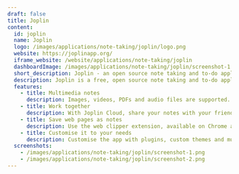 ```yaml
---
draft: false
title: Joplin
content:
  id: joplin
  name: Joplin
  logo: /images/applications/note-taking/joplin/logo.png
  website: https://joplinapp.org/
  iframe_website: /website/applications/note-taking/joplin
  dashboardImage: /images/applications/note-taking/joplin/screenshot-1.png
  short_description: Joplin - an open source note taking and to-do application with synchronization capabilities for Windows, macOS, Linux, Android and iOS
  description: Joplin is a free, open source note taking and to-do application, which can handle a large number of notes organised into notebooks. The notes are searchable, can be copied, tagged and modified either from the applications directly or from your own text editor. The notes are in Markdown format.
  features:
    - title: Multimedia notes
      description: Images, videos, PDFs and audio files are supported. Create math expressions and diagrams directly from the app. Take photos with the mobile app and save them to a note.
    - title: Work together
      description: With Joplin Cloud, share your notes with your friends, family or colleagues and collaborate on them. You can also publish a note to the internet and share the URL with others.
    - title: Save web pages as notes
      description: Use the web clipper extension, available on Chrome and Firefox, to save web pages or take screenshots as notes.
    - title: Customise it to your needs
      description: Customise the app with plugins, custom themes and multiple text editors (Rich Text or Markdown). Or create your own scripts and plugins using the Extension API.
  screenshots:
    - /images/applications/note-taking/joplin/screenshot-1.png
    - /images/applications/note-taking/joplin/screenshot-2.png
---
```

